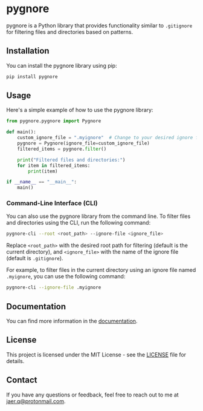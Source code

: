 # pygnore

pygnore is a Python library that provides functionality similar to `.gitignore` for filtering files and directories based on patterns.

## Installation

You can install the pygnore library using pip:

```bash
pip install pygnore
```

## Usage

Here's a simple example of how to use the pygnore library:

```python
from pygnore.pygnore import Pygnore

def main():
    custom_ignore_file = ".myignore"  # Change to your desired ignore file name
    pygnore = Pygnore(ignore_file=custom_ignore_file)
    filtered_items = pygnore.filter()

    print("Filtered files and directories:")
    for item in filtered_items:
        print(item)

if __name__ == "__main__":
    main()
```

### Command-Line Interface (CLI)

You can also use the pygnore library from the command line. To filter files and directories using the CLI, run the following command:

```bash
pygnore-cli --root <root_path> --ignore-file <ignore_file>
```

Replace `<root_path>` with the desired root path for filtering (default is the current directory), and `<ignore_file>` with the name of the ignore file (default is `.gitignore`).

For example, to filter files in the current directory using an ignore file named `.myignore`, you can use the following command:

```bash
pygnore-cli --ignore-file .myignore
```

## Documentation

You can find more information in the [documentation](https://github.com/jaerq/pygnore/docs).

## License

This project is licensed under the MIT License - see the [LICENSE](LICENSE) file for details.

## Contact

If you have any questions or feedback, feel free to reach out to me at [jaer.q@protonmail.com](mailto:jaer.q@protonmail.com).
